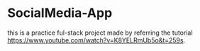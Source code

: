 # SocialMedia-App
this is a practice ful-stack project made by referring the tutorial https://www.youtube.com/watch?v=K8YELRmUb5o&t=259s.

